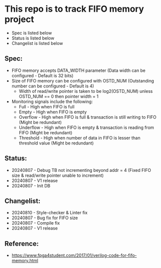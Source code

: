 # This repo is to track FIFO memory project
- Spec is listed below
- Status is listed below
- Changelist is listed below

## Spec:
- FIFO memory accepts DATA_WIDTH parameter (Data width can be configured - Default is 32 bits)
- Size of FIFO memory can be configured with OSTD_NUM (Outstanding number can be configured - Default is 4)
    - Width of read/write pointer is taken to be log2(OSTD_NUM) unless OSTD_NUM == 0 then pointer width = 1
- Monitoring signals include the following:
    - Full      - High when FIFO is full
    - Empty     - High when FIFO is empty
    - Overflow  - High when FIFO is full & transaction is still writing to FIFO (Might be redundant)
    - Underflow - High when FIFO is empty & transaction is reading from FIFO (Might be redundant)
    - Threshold - High when number of data in FIFO is lesser than threshold value (Might be redundant)

## Status:
- 20240807 - Debug TB not incrementing beyond addr = 4 (Fixed FIFO size & read/write pointer unable to increment)
- 20240807 - V1 release
- 20240807 - Init DB

## Changelist:
- 20240810 - Style-checker & Linter fix
- 20240807 - Bug fix for FIFO size
- 20240807 - Compile fix
- 20240807 - V1 release

## Reference:
- https://www.fpga4student.com/2017/01/verilog-code-for-fifo-memory.html
